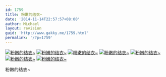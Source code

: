 ```yaml
---
id: 1759
title: 粉嫩的结衣~
date: '2014-11-14T22:57:57+08:00'
author: Michael
layout: revision
guid: 'http://www.gakky.me/1759.html'
permalink: '/?p=1759'
---
```


[![粉嫩的结衣~](http://www.yui-aragaki.org/wp-content/uploads/img/D695D038C90A8FBE4805F4A7845D739E_B500_900_500_281.jpeg)](http://www.yui-aragaki.org/wp-content/uploads/img/D695D038C90A8FBE4805F4A7845D739E_B1280_1280_1280_720.jpeg) [![粉嫩的结衣~](http://www.yui-aragaki.org/wp-content/uploads/img/E9816F5AE9FE805680C1EE3128BCD16E_B500_900_500_281.jpeg)](http://www.yui-aragaki.org/wp-content/uploads/img/E9816F5AE9FE805680C1EE3128BCD16E_B1280_1280_1280_720.jpeg) [![粉嫩的结衣~](http://www.yui-aragaki.org/wp-content/uploads/img/34C314C07C565BB3A76C0F06E482C101_B500_900_500_281.jpeg)](http://www.yui-aragaki.org/wp-content/uploads/img/34C314C07C565BB3A76C0F06E482C101_B1280_1280_1280_720.jpeg) [![粉嫩的结衣~](http://www.yui-aragaki.org/wp-content/uploads/img/575A34786E3ECCE4BFA744C6F51CB47E_B500_900_500_281.jpeg)](http://www.yui-aragaki.org/wp-content/uploads/img/575A34786E3ECCE4BFA744C6F51CB47E_B1280_1280_1280_720.jpeg) [![粉嫩的结衣~](http://www.yui-aragaki.org/wp-content/uploads/img/23F0C6C609A87D6987030580A7513F72_B500_900_500_281.jpeg)](http://www.yui-aragaki.org/wp-content/uploads/img/23F0C6C609A87D6987030580A7513F72_B1280_1280_1280_720.jpeg) [![粉嫩的结衣~](http://www.yui-aragaki.org/wp-content/uploads/img/77FCCE4693AF510C8A374DB0F77D6F18_B500_900_500_281.jpeg)](http://www.yui-aragaki.org/wp-content/uploads/img/77FCCE4693AF510C8A374DB0F77D6F18_B1280_1280_1280_720.jpeg) [![粉嫩的结衣~](http://www.yui-aragaki.org/wp-content/uploads/img/19620478B27F4FC122C1C003361DA1FF_B500_900_500_281.jpeg)](http://www.yui-aragaki.org/wp-content/uploads/img/19620478B27F4FC122C1C003361DA1FF_B1280_1280_1280_720.jpeg)

粉嫩的结衣~